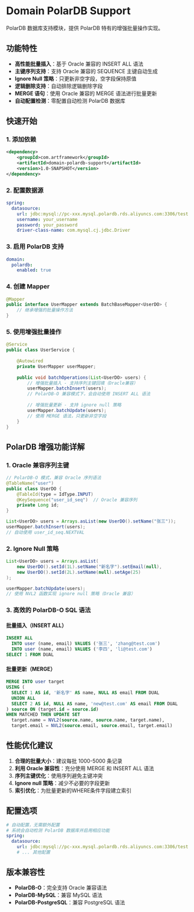 # Domain PolarDB Support

PolarDB 数据库支持模块，提供 PolarDB 特有的增强批量操作实现。

## 功能特性

- **高性能批量插入**：基于 Oracle 兼容的 INSERT ALL 语法
- **主键序列支持**：支持 Oracle 兼容的 SEQUENCE 主键自动生成
- **Ignore Null 策略**：只更新非空字段，空字段保持原值
- **逻辑删除支持**：自动排除逻辑删除字段
- **MERGE 语句**：使用 Oracle 兼容的 MERGE 语法进行批量更新
- **自动配置检测**：零配置自动检测 PolarDB 数据库

## 快速开始

### 1. 添加依赖

```xml
<dependency>
    <groupId>com.artframework</groupId>
    <artifactId>domain-polardb-support</artifactId>
    <version>1.0-SNAPSHOT</version>
</dependency>
```

### 2. 配置数据源

```yaml
spring:
  datasource:
    url: jdbc:mysql://pc-xxx.mysql.polardb.rds.aliyuncs.com:3306/test
    username: your_username
    password: your_password
    driver-class-name: com.mysql.cj.jdbc.Driver
```

### 3. 启用 PolarDB 支持

```yaml
domain:
  polardb:
    enabled: true
```

### 4. 创建 Mapper

```java
@Mapper
public interface UserMapper extends BatchBaseMapper<UserDO> {
    // 继承增强的批量操作方法
}
```

### 5. 使用增强批量操作

```java
@Service
public class UserService {
    
    @Autowired
    private UserMapper userMapper;
    
    public void batchOperations(List<UserDO> users) {
        // 增强批量插入 - 支持序列主键回填（Oracle兼容）
        userMapper.batchInsert(users);
        // PolarDB-O 兼容模式下，会自动使用 INSERT ALL 语法
        
        // 增强批量更新 - 支持 ignore null 策略
        userMapper.batchUpdate(users);
        // 使用 MERGE 语法，只更新非空字段
    }
}
```

## PolarDB 增强功能详解

### 1. Oracle 兼容序列主键
```java
// PolarDB-O 模式，兼容 Oracle 序列语法
@TableName("user")
public class UserDO {
    @TableId(type = IdType.INPUT)
    @KeySequence("user_id_seq")  // Oracle 兼容序列
    private Long id;
}

List<UserDO> users = Arrays.asList(new UserDO().setName("张三"));
userMapper.batchInsert(users);
// 自动使用 user_id_seq.NEXTVAL
```

### 2. Ignore Null 策略
```java
List<UserDO> users = Arrays.asList(
    new UserDO().setId(1L).setName("新名字").setEmail(null),
    new UserDO().setId(2L).setName(null).setAge(25)
);

userMapper.batchUpdate(users);
// 使用 NVL2 函数实现 ignore null 策略（Oracle 兼容）
```

### 3. 高效的 PolarDB-O SQL 语法

#### 批量插入（INSERT ALL）
```sql
INSERT ALL 
  INTO user (name, email) VALUES ('张三', 'zhang@test.com')
  INTO user (name, email) VALUES ('李四', 'li@test.com')
SELECT 1 FROM DUAL
```

#### 批量更新（MERGE）
```sql
MERGE INTO user target
USING (
  SELECT 1 AS id, '新名字' AS name, NULL AS email FROM DUAL
  UNION ALL  
  SELECT 2 AS id, NULL AS name, 'new@test.com' AS email FROM DUAL
) source ON (target.id = source.id)
WHEN MATCHED THEN UPDATE SET 
  target.name = NVL2(source.name, source.name, target.name),
  target.email = NVL2(source.email, source.email, target.email)
```

## 性能优化建议

1. **合理的批量大小**：建议每批 1000-5000 条记录
2. **利用 Oracle 兼容性**：充分使用 MERGE 和 INSERT ALL 语法
3. **序列主键优化**：使用序列避免主键冲突
4. **Ignore null 策略**：减少不必要的字段更新
5. **索引优化**：为批量更新的WHERE条件字段建立索引

## 配置选项

```yaml
# 自动配置，无需额外配置
# 系统会自动检测 PolarDB 数据库并启用相应功能
spring:
  datasource:
    url: jdbc:mysql://pc-xxx.mysql.polardb.rds.aliyuncs.com:3306/test
    # ... 其他配置
```

## 版本兼容性

- **PolarDB-O**：完全支持 Oracle 兼容语法
- **PolarDB-MySQL**：兼容 MySQL 语法
- **PolarDB-PostgreSQL**：兼容 PostgreSQL 语法 